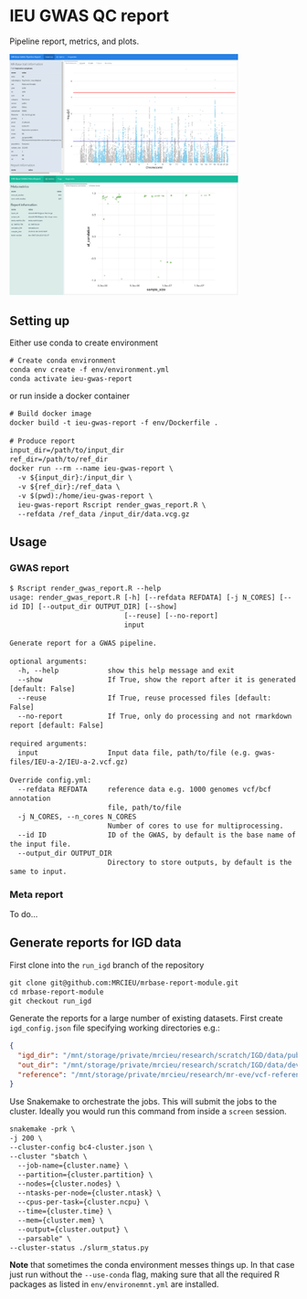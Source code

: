 # IEU GWAS QC report

Pipeline report, metrics, and plots.

<p float="centre">
  <img src="assets/mrbase-gwas-report.png" width="400" />
  <img src="assets/mrbase-meta-report.png" width="400" />
</p>

## Setting up

Either use conda to create environment

```
# Create conda environment
conda env create -f env/environment.yml
conda activate ieu-gwas-report
```

or run inside a docker container

```
# Build docker image
docker build -t ieu-gwas-report -f env/Dockerfile .

# Produce report
input_dir=/path/to/input_dir
ref_dir=/path/to/ref_dir
docker run --rm --name ieu-gwas-report \
  -v ${input_dir}:/input_dir \
  -v ${ref_dir}:/ref_data \
  -v $(pwd):/home/ieu-gwas-report \
  ieu-gwas-report Rscript render_gwas_report.R \
  --refdata /ref_data /input_dir/data.vcg.gz
```

## Usage

### GWAS report

```
$ Rscript render_gwas_report.R --help
usage: render_gwas_report.R [-h] [--refdata REFDATA] [-j N_CORES] [--id ID] [--output_dir OUTPUT_DIR] [--show]
                            [--reuse] [--no-report]
                            input

Generate report for a GWAS pipeline.

optional arguments:
  -h, --help            show this help message and exit
  --show                If True, show the report after it is generated [default: False]
  --reuse               If True, reuse processed files [default: False]
  --no-report           If True, only do processing and not rmarkdown report [default: False]

required arguments:
  input                 Input data file, path/to/file (e.g. gwas-files/IEU-a-2/IEU-a-2.vcf.gz)

Override config.yml:
  --refdata REFDATA     reference data e.g. 1000 genomes vcf/bcf annotation
                        file, path/to/file
  -j N_CORES, --n_cores N_CORES
                        Number of cores to use for multiprocessing.
  --id ID               ID of the GWAS, by default is the base name of the input file.
  --output_dir OUTPUT_DIR
                        Directory to store outputs, by default is the same to input.
```

### Meta report

To do...


## Generate reports for IGD data

First clone into the `run_igd` branch of the repository

```
git clone git@github.com:MRCIEU/mrbase-report-module.git
cd mrbase-report-module
git checkout run_igd
```

Generate the reports for a large number of existing datasets. First create `igd_config.json` file specifying working directories e.g.:

```json
{
  "igd_dir": "/mnt/storage/private/mrcieu/research/scratch/IGD/data/public",
  "out_dir": "/mnt/storage/private/mrcieu/research/scratch/IGD/data/dev/igd-reports",
  "reference": "/mnt/storage/private/mrcieu/research/mr-eve/vcf-reference-datasets/1000g/1kg_v3_nomult.bcf"
}
```

Use Snakemake to orchestrate the jobs. This will submit the jobs to the cluster. Ideally you would run this command from inside a `screen` session. 

```
snakemake -prk \
-j 200 \
--cluster-config bc4-cluster.json \
--cluster "sbatch \
  --job-name={cluster.name} \
  --partition={cluster.partition} \
  --nodes={cluster.nodes} \
  --ntasks-per-node={cluster.ntask} \
  --cpus-per-task={cluster.ncpu} \
  --time={cluster.time} \
  --mem={cluster.mem} \
  --output={cluster.output} \
  --parsable" \
--cluster-status ./slurm_status.py
```

**Note** that sometimes the conda environment messes things up. In that case just run without the `--use-conda` flag, making sure that all the required R packages as listed in `env/environemnt.yml` are installed.

